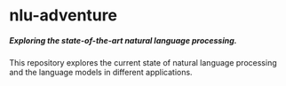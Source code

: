 # nlu-adventure

##### Exploring the state-of-the-art natural language processing.

This repository explores the current state of natural language processing and the language models in different applications.
